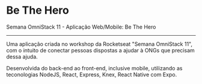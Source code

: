 # Be The Hero
Semana OmniStack 11 - Aplicação Web/Mobile: Be The Hero


--------------------------------------------------------
Uma aplicação criada no workshop da Rocketseat "Semana OmniStack 11", com o intuito de conectar pessoas dispostas a ajudar à ONGs que precisam dessa ajuda.

Desenvolvida do back-end ao front-end, inclusive mobile, utilizando as teconologias NodeJS, React, Express, Knex, React Native com Expo.
